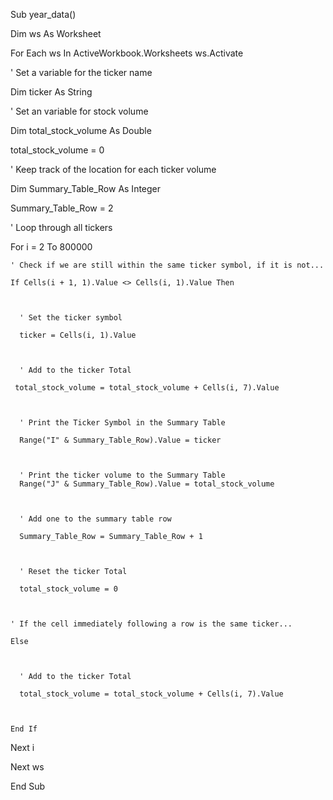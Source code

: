 Sub year_data()


Dim ws As Worksheet

For Each ws In ActiveWorkbook.Worksheets
ws.Activate

    

  ' Set a variable for the ticker name

  Dim ticker As String
  



  ' Set an variable for stock volume

  Dim total_stock_volume As Double

  total_stock_volume = 0



  ' Keep track of the location for each ticker volume

  Dim Summary_Table_Row As Integer

  Summary_Table_Row = 2



  ' Loop through all tickers

  For i = 2 To 800000



    ' Check if we are still within the same ticker symbol, if it is not...

    If Cells(i + 1, 1).Value <> Cells(i, 1).Value Then



      ' Set the ticker symbol

      ticker = Cells(i, 1).Value



      ' Add to the ticker Total

     total_stock_volume = total_stock_volume + Cells(i, 7).Value



      ' Print the Ticker Symbol in the Summary Table

      Range("I" & Summary_Table_Row).Value = ticker



      ' Print the ticker volume to the Summary Table
      Range("J" & Summary_Table_Row).Value = total_stock_volume



      ' Add one to the summary table row

      Summary_Table_Row = Summary_Table_Row + 1

      

      ' Reset the ticker Total

      total_stock_volume = 0



    ' If the cell immediately following a row is the same ticker...

    Else



      ' Add to the ticker Total

      total_stock_volume = total_stock_volume + Cells(i, 7).Value



    End If




Next i

Next ws



End Sub

